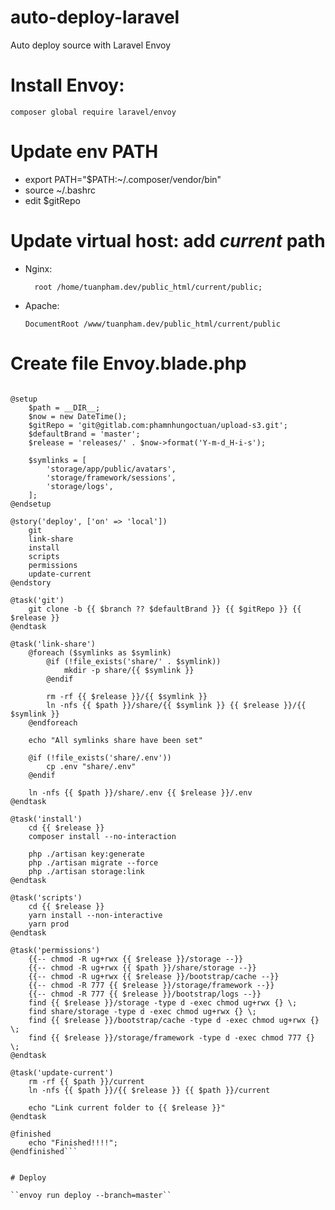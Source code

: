 # auto-deploy-laravel
Auto deploy source with Laravel Envoy

# Install Envoy:

```composer global require laravel/envoy```

# Update env PATH

- export PATH="$PATH:~/.composer/vendor/bin"
- source ~/.bashrc
- edit $gitRepo

# Update virtual host: add *current* path

+ Nginx:

        root /home/tuanpham.dev/public_html/current/public;
	
+ Apache: 

	``DocumentRoot /www/tuanpham.dev/public_html/current/public``


# Create file Envoy.blade.php

```@servers(['local' => '127.0.0.1', 'server' => ['user@192.168.1.1']])

@setup
    $path = __DIR__;
    $now = new DateTime();
    $gitRepo = 'git@gitlab.com:phamnhungoctuan/upload-s3.git';
    $defaultBrand = 'master';
    $release = 'releases/' . $now->format('Y-m-d_H-i-s');

    $symlinks = [
        'storage/app/public/avatars',
        'storage/framework/sessions',
        'storage/logs',
    ];
@endsetup

@story('deploy', ['on' => 'local'])
    git
    link-share
    install
    scripts
    permissions
    update-current
@endstory

@task('git')
    git clone -b {{ $branch ?? $defaultBrand }} {{ $gitRepo }} {{ $release }}
@endtask

@task('link-share')
    @foreach ($symlinks as $symlink)
        @if (!file_exists('share/' . $symlink))
            mkdir -p share/{{ $symlink }}
        @endif

        rm -rf {{ $release }}/{{ $symlink }}
        ln -nfs {{ $path }}/share/{{ $symlink }} {{ $release }}/{{ $symlink }}
    @endforeach

    echo "All symlinks share have been set"

    @if (!file_exists('share/.env'))
        cp .env "share/.env"
    @endif

    ln -nfs {{ $path }}/share/.env {{ $release }}/.env
@endtask

@task('install')
    cd {{ $release }}
    composer install --no-interaction

    php ./artisan key:generate
    php ./artisan migrate --force
    php ./artisan storage:link
@endtask

@task('scripts')
    cd {{ $release }}
    yarn install --non-interactive
    yarn prod
@endtask

@task('permissions')
    {{-- chmod -R ug+rwx {{ $release }}/storage --}}
    {{-- chmod -R ug+rwx {{ $path }}/share/storage --}}
    {{-- chmod -R ug+rwx {{ $release }}/bootstrap/cache --}}
    {{-- chmod -R 777 {{ $release }}/storage/framework --}}
    {{-- chmod -R 777 {{ $release }}/bootstrap/logs --}}
    find {{ $release }}/storage -type d -exec chmod ug+rwx {} \;
    find share/storage -type d -exec chmod ug+rwx {} \;
    find {{ $release }}/bootstrap/cache -type d -exec chmod ug+rwx {} \;
    find {{ $release }}/storage/framework -type d -exec chmod 777 {} \;
@endtask

@task('update-current')
	rm -rf {{ $path }}/current
    ln -nfs {{ $path }}/{{ $release }} {{ $path }}/current

    echo "Link current folder to {{ $release }}"
@endtask

@finished
    echo "Finished!!!!";
@endfinished```


# Deploy

``envoy run deploy --branch=master``

